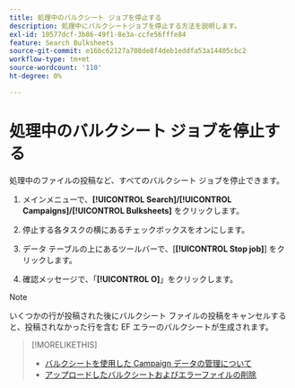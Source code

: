 ```yaml
---
title: 処理中のバルクシート ジョブを停止する
description: 処理中にバルクシートジョブを停止する方法を説明します。
exl-id: 10577dcf-3b86-49f1-8e3a-ccfe56fffe84
feature: Search Bulksheets
source-git-commit: e16bc62127a708de8f4deb1eddfa53a14405cbc2
workflow-type: tm+mt
source-wordcount: '110'
ht-degree: 0%

---
```


# 処理中のバルクシート ジョブを停止する

処理中のファイルの投稿など、すべてのバルクシート ジョブを停止できます。

1. メインメニューで、**[!UICONTROL Search]/[!UICONTROL Campaigns]/[!UICONTROL Bulksheets]** をクリックします。

1. 停止する各タスクの横にあるチェックボックスをオンにします。

1. データ テーブルの上にあるツールバーで、[**[!UICONTROL Stop job]**] をクリックします。

1. 確認メッセージで、「**[!UICONTROL O]**」をクリックします。

>[!NOTE]
>
>いくつかの行が投稿された後にバルクシート ファイルの投稿をキャンセルすると、投稿されなかった行を含む EF エラーのバルクシートが生成されます。

>[!MORELIKETHIS]
>
>* [ バルクシートを使用した Campaign データの管理について ](bulksheet-about.md)
>* [ アップロードしたバルクシートおよびエラーファイルの削除 ](bulksheet-delete.md)
